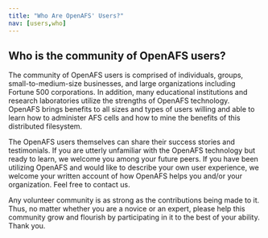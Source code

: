 ```yaml
---
title: "Who Are OpenAFS' Users?"
nav: [users,who]
---
```


## Who is the community of OpenAFS users? ##

The community of OpenAFS users is comprised of individuals, groups, small-to-medium-size businesses, and large organizations including Fortune 500 corporations.  In addition, many educational institutions and research laboratories utilize the strengths of OpenAFS technology.  OpenAFS brings benefits to all sizes and types of users willing and able to learn how to administer AFS cells and how to mine the benefits of this distributed filesystem.

The OpenAFS users themselves can share their success stories and testimonials.  If you are utterly unfamiliar with the OpenAFS technology but ready to learn, we welcome you among your future peers.  If you have been utilizing OpenAFS and would like to describe your own user experience, we welcome your written account of how OpenAFS helps you and/or your organization.  Feel free to contact us.

Any volunteer community is as strong as the contributions being made to it.  Thus, no matter whether you are a novice or an expert, please help this community grow and flourish by participating in it to the best of your ability.  Thank you.
